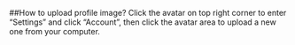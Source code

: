 ##How to upload profile image?
Click the avatar on top right corner to enter “Settings” and click “Account”, then click the avatar area to upload a new one from your computer.
